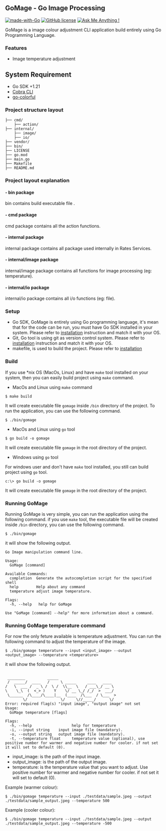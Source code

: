 ## GoMage - Go Image Processing 
[![made-with-Go](https://img.shields.io/badge/Made%20with-Go-1f425f.svg)](http://golang.org)
[![GitHub license](https://img.shields.io/github/license/Naereen/StrapDown.js.svg)](https://github.com/Naereen/StrapDown.js/blob/master/LICENSE)
[![Ask Me Anything !](https://img.shields.io/badge/Ask%20me-anything-1abc9c.svg)](https://github.com/dhiemaz)

GoMage is a image colour adjustment CLI application build entirely using Go Programming Language.

### Features
* Image temperature adjustment

## System Requirement ##
* Go SDK +1.21
* [Cobra CLI](https://github.com/spf13/cobra)
* [go-colorful](https://github.com/lucasb-eyer/go-colorful)

### Project structure layout
```text
├── cmd/
    ├── action/
├── internal/
    ├── image/
    ├── io/
├── vendor/
├── bin/
├── LICENSE
├── go.mod
├── main.go
├── Makefile
├── README.md
```

### Project layout explanation

#### - bin package
bin contains build executable file .

#### - cmd package
cmd package contains all the action functions.

#### - internal package
internal package contains all package used internally in Rates Services.

#### - internal/image package
internal/image package contains all functions for image processing (eg: temperature).

#### - internal/io package
internal/io package contains all i/o functions (eg: file).

### Setup
* Go SDK, GoMage is entirely using Go programming language, it's mean that for the code can be run, you must have
  Go SDK installed in your system. Please refer to [installation](https://go.dev/doc/install) instruction and match it
  with your OS.
* Git, Go tool is using git as version control system. Please refer to [installation](https://git-scm.com/book/en/v2/Getting-Started-Installing-Git)
  instruction and match it with your OS.
* makefile, is used to build the project. Please refer to [installation](https://www.gnu.org/software/make/manual/make.html)

### Build
If you use *nix OS (MacOs, Linux) and have `make` tool installed on your system, then you can easily build project using `make` command.

* MacOs and Linux using `make` command

```shell
$ make build
```
It will create executable file `gomage` inside `/bin` directory of the project. To run the application, you can use the following command.

```shell
$ ./bin/gomage
```

* MacOs and Linux using `go` tool

```shell
$ go build -o gomage
```

It will create executable file `gomage` in the root directory of the project. 

* Windows using `go` tool

For windows user and don't have `make` tool installed, you still can build project using `go` tool.

```shell
c:\> go build -o gomage
```
It will create executable file `gomage` in the root directory of the project. 

### Running GoMage

Running GoMage is very simple, you can run the application using the following command. if you use `make` tool, the executable file will be created inside `/bin` directory, you can use the following command.

```shell
$ ./bin/gomage
```

it will show the following output.

```shell
Go Image manipulation command line.

Usage:
  GoMage [command]

Available Commands:
  completion  Generate the autocompletion script for the specified shell
  help        Help about any command
  temperature adjust image temperature.

Flags:
  -h, --help   help for GoMage

Use "GoMage [command] --help" for more information about a command.
```

### Running GoMage temperature command

For now the only feture available is temperature adjustment. You can run the following command to adjust the temperature of the image.

```shell
$ ./bin/gomage temperature --input <input_image> --output <output_image> --temperature <temperature>
```

it will show the following output.

```shell

 ________          _____                         
 /  _____/  ____   /     \ _____     ____   ____  
/   \  ___ /  _ \ /  \ /  \\__  \   / ___\_/ __ \ 
\    \_\  (  <_> )    Y    \/ __ \_/ /_/  >  ___/ 
 \______  /\____/\____|__  (____  /\___  / \___  >
        \/               \/     \//_____/      \/ 
Error: required flag(s) "input image", "output image" not set
Usage:
  GoMage temperature [flags]

Flags:
  -h, --help                  help for temperature
  -i, --input string    input image file (mandatory).
  -o, --output string   output image file (mandatory).
  -t, --temperature float     temperature value (optional), use positive number for warmer and negative number for cooler. if not set it will set to default (0).
```

* input_image: is the path of the input image.
* output_image: is the path of the output image.
* temperature: is the temperature value that you want to adjust. Use positive number for warmer and negative number for cooler. if not set it will set to default (0).

Example (warmer colour):

```shell
$ ./bin/gomage temperature --input ./testdata/sample.jpeg --output ./testdata/sample_output.jpeg --temperature 500
```

Example (cooler colour):

```shell
$ ./bin/gomage temperature --input ./testdata/sample.jpeg --output ./testdata/sample_output.jpeg --temperature -500
```
